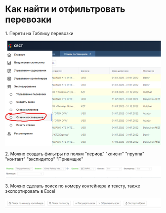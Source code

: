 # Как найти и отфильтровать перевозки

1\. Перети на Таблицу перевозки

![](<../.gitbook/assets/image (3).png>)

2\. Можно создать фильтры по полям "период" "клиент" "пруппа" "контакт" "экспидитор" "Приемщик"

![](<../.gitbook/assets/image (4).png>)

3\. Можно сделать поиск по номеру контейнера и тексту, также экспортировать в Excel

![](<../.gitbook/assets/image (1).png>)
